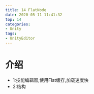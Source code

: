 ```yaml
---
title: 14 FlatNode
date: 2020-05-11 11:41:32
top: 14
categories:
- Unity
tags:
- UnityEditor
---
```



# 介绍

* 1:技能编辑器,使用Flat缓存,加载速度快
* 2:结构